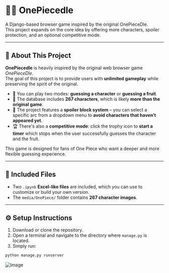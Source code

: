 # 🏴‍☠️ OnePiecedle

A Django-based browser game inspired by the original OnePieceDle.  
This project expands on the core idea by offering more characters, spoiler protection, and an optional competitive mode.

---

## 🧠 About This Project

**OnePiecedle** is heavily inspired by the original web browser game *OnePieceDle*.  
The goal of this project is to provide users with **unlimited gameplay** while preserving the spirit of the original.

- 🧩 You can play two modes: **guessing a character** or **guessing a fruit**.
- 👥 The database includes **267 characters**, which is likely **more than the original game**.
- 🚫 The project features a **spoiler block system** – you can select a specific arc from a dropdown menu to **avoid characters that haven’t appeared yet**.
- 🏆 There's also a **competitive mode**: click the trophy icon to **start a timer** which stops when the user successfully guesses the character and the fruit.

This game is designed for fans of One Piece who want a deeper and more flexible guessing experience.

---

## 📁 Included Files

- Two `.ipynb` **Excel-like files** are included, which you can use to customize or build your own version.
- The `media/OnePiece/` folder contains **267 character images**.

---

## ⚙️ Setup Instructions

1. Download or clone the repository.
2. Open a terminal and navigate to the directory where `manage.py` is located.
3. Simply run:

```bash
python manage.py runserver
```
![Image](https://github.com/user-attachments/assets/1c2c0e4c-6823-46df-8e1d-457f32d3fa48)
